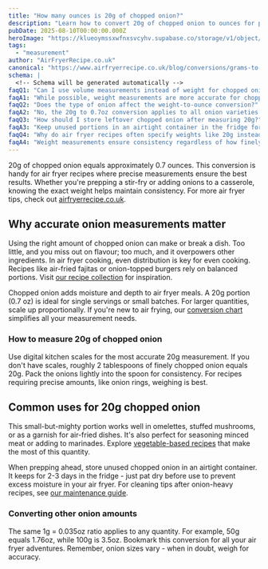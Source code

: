 ```yaml
---
title: "How many ounces is 20g of chopped onion?"
description: "Learn how to convert 20g of chopped onion to ounces for perfect air fryer recipes. Get accurate measurements in seconds!"
pubDate: 2025-08-10T00:00:00.000Z
heroImage: "https://klueoymssxwfnxsvcyhv.supabase.co/storage/v1/object/public/Shmucket/20g-chopped-onion-to-ounces.webp"
tags:
  - "measurement"
author: "AirFryerRecipe.co.uk"
canonical: "https://www.airfryerrecipe.co.uk/blog/conversions/grams-to-ounces/20g-chopped-onion-to-ounces"
schema: |
  <!-- Schema will be generated automatically -->
faqQ1: "Can I use volume measurements instead of weight for chopped onion?"
faqA1: "While possible, weight measurements are more accurate for chopped onion. Volume can vary based on chop size and packing density. 20g equals about 2 tablespoons when finely chopped, but scales give reliable results every time."
faqQ2: "Does the type of onion affect the weight-to-ounce conversion?"
faqA2: "No, the 20g to 0.7oz conversion applies to all onion varieties. However, moisture content differs slightly - red onions are juicier than yellows, but the weight measurement remains consistent for recipe purposes."
faqQ3: "How should I store leftover chopped onion after measuring 20g?"
faqA3: "Keep unused portions in an airtight container in the fridge for 2-3 days. For longer storage, freeze measured 20g portions in bags. Thaw before using in air fryer recipes to prevent excess moisture."
faqQ4: "Why do air fryer recipes often specify weights like 20g instead of volumes?"
faqA4: "Weight measurements ensure consistency regardless of how finely you chop. Air fryers cook quickly, so precise amounts prevent over- or under-seasoning. Our <a href=https://www.airfryerrecipe.co.uk>recipes</a> use weights for foolproof results every time."
---
```

<p>20g of chopped onion equals approximately 0.7 ounces. This conversion is handy for air fryer recipes where precise measurements ensure the best results. Whether you're prepping a stir-fry or adding onions to a casserole, knowing the exact weight helps maintain consistency. For more air fryer tips, check out <a href=https://www.airfryerrecipe.co.uk>airfryerrecipe.co.uk</a>.</p>  

<h2>Why accurate onion measurements matter</h2>  
<p>Using the right amount of chopped onion can make or break a dish. Too little, and you miss out on flavour; too much, and it overpowers other ingredients. In air fryer cooking, even distribution is key for even cooking. Recipes like air-fried fajitas or onion-topped burgers rely on balanced portions. Visit <a href=https://www.airfryerrecipe.co.uk/recipes>our recipe collection</a> for inspiration.</p>  

<p>Chopped onion adds moisture and depth to air fryer meals. A 20g portion (0.7 oz) is ideal for single servings or small batches. For larger quantities, scale up proportionally. If you're new to air frying, our <a href=https://www.airfryerrecipe.co.uk/air-fryer-conversion-chart>conversion chart</a> simplifies all your measurement needs.</p>  

<h3>How to measure 20g of chopped onion</h3>  
<p>Use digital kitchen scales for the most accurate 20g measurement. If you don't have scales, roughly 2 tablespoons of finely chopped onion equals 20g. Pack the onions lightly into the spoon for consistency. For recipes requiring precise amounts, like onion rings, weighing is best.</p>  

<h2>Common uses for 20g chopped onion</h2>  
<p>This small-but-mighty portion works well in omelettes, stuffed mushrooms, or as a garnish for air-fried dishes. It's also perfect for seasoning minced meat or adding to marinades. Explore <a href=https://www.airfryerrecipe.co.uk/recipe-category/vegetables>vegetable-based recipes</a> that make the most of this quantity.</p>  

<p>When prepping ahead, store unused chopped onion in an airtight container. It keeps for 2-3 days in the fridge - just pat dry before use to prevent excess moisture in your air fryer. For cleaning tips after onion-heavy recipes, see <a href=https://www.airfryerrecipe.co.uk/air-fryer-cleaner>our maintenance guide</a>.</p>  

<h3>Converting other onion amounts</h3>  
<p>The same 1g = 0.035oz ratio applies to any quantity. For example, 50g equals 1.76oz, while 100g is 3.5oz. Bookmark this conversion for all your air fryer adventures. Remember, onion sizes vary - when in doubt, weigh for accuracy.</p>
